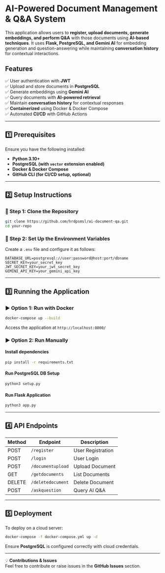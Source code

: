 # **AI-Powered Document Management & Q&A System**

This application allows users to **register, upload documents, generate embeddings, and perform Q&A** with those documents using **AI-based techniques**. It uses **Flask, PostgreSQL, and Gemini AI** for embedding generation and question-answering while maintaining **conversation history** for contextual interactions.

## **Features**  
✅ User authentication with **JWT**  
✅ Upload and store documents in **PostgreSQL**  
✅ Generate embeddings using **Gemini AI**  
✅ Query documents with **AI-powered retrieval**  
✅ Maintain **conversation history** for contextual responses  
✅ **Containerized** using Docker & Docker Compose  
✅ Automated **CI/CD** with GitHub Actions  

---

## **1️⃣ Prerequisites**  
Ensure you have the following installed:  

- **Python 3.10+**  
- **PostgreSQL (with `vector` extension enabled)**  
- **Docker & Docker Compose**  
- **GitHub CLI (for CI/CD setup, optional)**  

---

## **2️⃣ Setup Instructions**  

### **🔹 Step 1: Clone the Repository**  
```bash
git clone https://github.com/hrdpsmsl/ai-document-qa.git
cd your-repo
```

### **🔹 Step 2: Set Up the Environment Variables**  

Create a `.env` file and configure it as follows:  
```env
DATABASE_URL=postgresql://user:password@host:port/dbname
SECRET_KEY=your_secret_key
JWT_SECRET_KEY=your_jwt_secret_key
GEMINI_API_KEY=your_gemini_api_key
```

---

## **3️⃣ Running the Application**  

### **▶️ Option 1: Run with Docker**  
```bash
docker-compose up --build
```
Access the application at `http://localhost:8000/`

### **▶️ Option 2: Run Manually**  

#### **Install dependencies**  
```bash
pip install -r requirements.txt
```

#### **Run PostgreSQL DB Setup**  
```bash
python3 setup.py
```

#### **Run Flask Application**  
```bash
python3 app.py
```

---


## **4️⃣ API Endpoints**  

| Method | Endpoint          | Description |
|--------|------------------|-------------|
| POST   | `/register`       | User Registration |
| POST   | `/login`          | User Login |
| POST   | `/documentupload`         | Upload Document |
| GET    | `/getdocuments`      | List Documents |
| DELETE   | `/deletedocument`          | Delete Document |
| POST   | `/askquestion`          | Query AI Q&A |

---

## **5️⃣ Deployment**  
To deploy on a cloud server:  
```bash
docker-compose -f docker-compose.yml up -d
```
Ensure **PostgreSQL** is configured correctly with cloud credentials.

---

💡 **Contributions & Issues**  
Feel free to contribute or raise issues in the **GitHub Issues** section.




